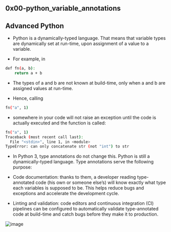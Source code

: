 ## 0x00-python_variable_annotations

## Advanced Python

- Python is a dynamically-typed language. That means that variable types are dynamically set at run-time, upon assignment of a value to a variable.

- For example, in

```bash
def fn(a, b):
    return a + b
```

- The types of a and b are not known at build-time, only when a and b are assigned values at run-time.

- Hence, calling

```bash
fn("a", 1)
```

- somewhere in your code will not raise an exception until the code is actually executed and the function is called:

```bash
fn("a", 1)
Traceback (most recent call last):
  File "<stdin>", line 1, in <module>
TypeError: can only concatenate str (not "int") to str
```

- In Python 3, type annotations do not change this. Python is still a dynamically-typed language. Type annotations serve the following purpose:

- Code documentation: thanks to them, a developer reading type-annotated code (his own or someone else’s) will know exactly what type each variables is supposed to be. This helps reduce bugs and exceptions and accelerate the development cycle.

- Linting and validation: code editors and continuous integration (CI) pipelines can be configured to automatically validate type-annotated code at build-time and catch bugs before they make it to production.

![image](https://www.google.com/url?sa=i&url=https%3A%2F%2Fwww.reddit.com%2Fr%2Fthe_donaldbailey%2F&psig=AOvVaw2_JiG_x5XtMv7ATZ7BrqIw&ust=1691144448152000&source=images&cd=vfe&opi=89978449&ved=0CBEQjRxqFwoTCNDt65OiwIADFQAAAAAdAAAAABAE)

